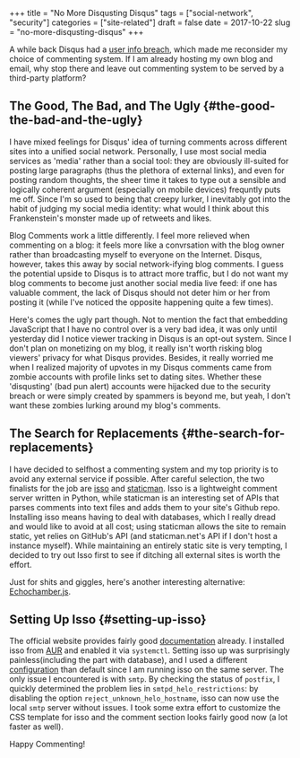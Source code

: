 +++
title = "No More Disqusting Disqus"
tags = ["social-network", "security"]
categories = ["site-related"]
draft = false
date = 2017-10-22
slug = "no-more-disqusting-disqus"
+++

A while back Disqus had a [user info breach](https://blog.disqus.com/security-alert-user-info-breach), which made me reconsider my choice of commenting system. If I am already hosting my own blog and email, why stop there and leave out commenting system to be served by a third-party platform?


## The Good, The Bad, and The Ugly {#the-good-the-bad-and-the-ugly}

I have mixed feelings for Disqus' idea of turning comments across different sites into a unified social network. Personally, I use most social media services as 'media' rather than a social tool: they are obviously ill-suited for posting large paragraphs (thus the plethora of external links), and even for posting random thoughts, the sheer time it takes to type out a sensible and logically coherent argument (especially on mobile devices) frequntly puts me off. Since I'm so used to being that creepy lurker, I inevitably got into the habit of judging my social media identity: what would I think about this Frankenstein's monster made up of retweets and likes.

Blog Comments work a little differently. I feel more relieved when commenting on a blog: it feels more like a convrsation with the blog owner rather than broadcasting myself to everyone on the Internet. Disqus, however, takes this away by social network-ifying blog comments. I guess the potential upside to Disqus is to attract more traffic, but I do not want my blog comments to become just another social media live feed: if one has valuable comment, the lack of Disqus should not deter him or her from posting it (while I've noticed the opposite happening quite a few times).

Here's comes the ugly part though. Not to mention the fact that embedding JavaScript that I have no control over is a very bad idea, it was only until yesterday did I notice viewer tracking in Disqus is an opt-out system. Since I don't plan on monetizing on my blog, it really isn't worth risking blog viewers' privacy for what Disqus provides. Besides, it really worried me when I realized majority of upvotes in my Disqus comments came from zombie accounts with profile links set to dating sites. Whether these 'disqusting' (bad pun alert) accounts were hijacked due to the security breach or were simply created by spammers is beyond me, but yeah, I don't want these zombies lurking around my blog's comments.


## The Search for Replacements {#the-search-for-replacements}

I have decided to selfhost a commenting system and my top priority is to avoid any external service if possible. After careful selection, the two finalists for the job are [isso](https://posativ.org/isso/) and [staticman](https://staticman.net). Isso is a lightweight comment server written in Python, while staticman is an interesting set of APIs that parses comments into text files and adds them to your site's Github repo. Installing isso means having to deal with databases, which I really dread and would like to avoid at all cost; using staticman allows the site to remain static, yet relies on GitHub's API (and staticman.net's API if I don't host a instance myself). While maintaining an entirely static site is very tempting, I decided to try out Isso first to see if ditching all external sites is worth the effort.

Just for shits and giggles, here's another interesting alternative: [Echochamber.js](https://github.com/tessalt/echo-chamber-js).


## Setting Up Isso {#setting-up-isso}

The official website provides fairly good [documentation](https://posativ.org/isso/docs/) already. I installed isso from [AUR](https://aur.archlinux.org/packages/isso/) and enabled it via `systemctl`. Setting isso up was surprisingly painless(including the part with database), and I used a different [configuration](https://posativ.org/isso/docs/setup/sub-uri/) than default since I am running isso on the same server. The only issue I encountered is with `smtp`. By checking the status of `postfix`, I quickly determined the problem lies in `smtpd_helo_restrictions`: by disabling the option `reject_unknown_helo_hostname`, isso can now use the local `smtp` server without issues. I took some extra effort to customize the CSS template for isso and the comment section looks fairly good now (a lot faster as well).

Happy Commenting!
